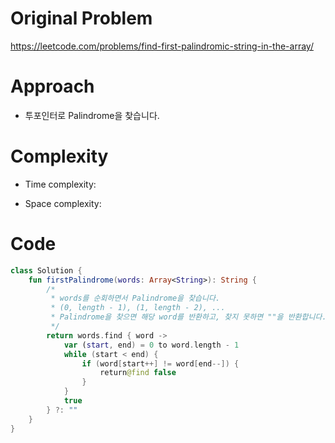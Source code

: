 # Original Problem

https://leetcode.com/problems/find-first-palindromic-string-in-the-array/

# Approach 

- 투포인터로 Palindrome을 찾습니다.


# Complexity

- Time complexity:

- Space complexity:

# Code

```kotlin
class Solution {
    fun firstPalindrome(words: Array<String>): String {
        /*
         * words를 순회하면서 Palindrome을 찾습니다.
         * (0, length - 1), (1, length - 2), ...
         * Palindrome을 찾으면 해당 word를 반환하고, 찾지 못하면 ""을 반환합니다.
         */
        return words.find { word ->
            var (start, end) = 0 to word.length - 1
            while (start < end) {
                if (word[start++] != word[end--]) {
                    return@find false
                }
            }
            true
        } ?: ""
    }
}
```
